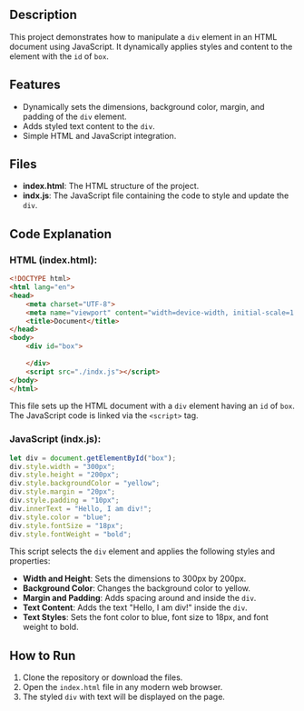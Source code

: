 ## Description
This project demonstrates how to manipulate a `div` element in an HTML document using JavaScript. It dynamically applies styles and content to the element with the `id` of `box`.

## Features
- Dynamically sets the dimensions, background color, margin, and padding of the `div` element.
- Adds styled text content to the `div`.
- Simple HTML and JavaScript integration.

## Files
- **index.html**: The HTML structure of the project.
- **indx.js**: The JavaScript file containing the code to style and update the `div`.

## Code Explanation
### HTML (index.html):
```html
<!DOCTYPE html>
<html lang="en">
<head>
    <meta charset="UTF-8">
    <meta name="viewport" content="width=device-width, initial-scale=1.0">
    <title>Document</title>
</head>
<body>
    <div id="box">
        
    </div>
    <script src="./indx.js"></script>
</body>
</html>
```
This file sets up the HTML document with a `div` element having an `id` of `box`. The JavaScript code is linked via the `<script>` tag.

### JavaScript (indx.js):
```javascript
let div = document.getElementById("box");
div.style.width = "300px";
div.style.height = "200px";
div.style.backgroundColor = "yellow";
div.style.margin = "20px";
div.style.padding = "10px";
div.innerText = "Hello, I am div!";
div.style.color = "blue";
div.style.fontSize = "18px";
div.style.fontWeight = "bold";
```
This script selects the `div` element and applies the following styles and properties:
- **Width and Height**: Sets the dimensions to 300px by 200px.
- **Background Color**: Changes the background color to yellow.
- **Margin and Padding**: Adds spacing around and inside the `div`.
- **Text Content**: Adds the text "Hello, I am div!" inside the `div`.
- **Text Styles**: Sets the font color to blue, font size to 18px, and font weight to bold.

## How to Run
1. Clone the repository or download the files.
2. Open the `index.html` file in any modern web browser.
3. The styled `div` with text will be displayed on the page.



